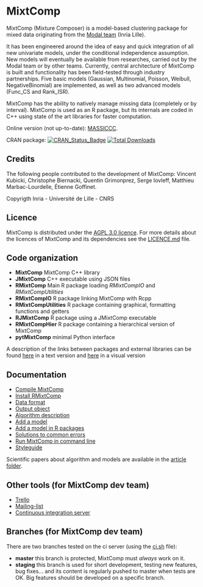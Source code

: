 # MixtComp

MixtComp (Mixture Composer) is a model-based clustering package for mixed data originating from the [Modal team](https://modal.lille.inria.fr/wikimodal/doku.php) (Inria Lille).

It has been engineered around the idea of easy and quick integration of all new univariate models, under the conditional independence assumption. New models will eventually be available from researches, carried out by the Modal team or by other teams. Currently, central architecture of MixtComp is built and functionality has been field-tested through industry partnerships. Five basic models (Gaussian, Multinomial, Poisson, Weibull, NegativeBinomial) are implemented, as well as two advanced models (Func_CS and Rank_ISR).

MixtComp has the ability to natively manage missing data (completely or by interval). MixtComp is used as an R package, but its internals are coded in C++ using state of the art libraries for faster computation.

Online version (not up-to-date): [MASSICCC](https://massiccc.lille.inria.fr/).

CRAN package: [![CRAN_Status_Badge](http://www.r-pkg.org/badges/version/RMixtComp)](https://cran.r-project.org/package=RMixtComp)
[![Total Downloads](http://cranlogs.r-pkg.org/badges/grand-total/RMixtComp?color=blue)](http://cranlogs.r-pkg.org/badges/grand-total/RMixtComp)

## Credits

The following people contributed to the development of MixtComp: Vincent Kubicki, Christophe Biernacki, Quentin Grimonprez, Serge Iovleff, Matthieu Marbac-Lourdelle, Étienne Goffinet.

Copyrigth Inria - Université de Lille - CNRS

## Licence

MixtComp is distributed under the [AGPL 3.0 licence](https://www.gnu.org/licenses/agpl-3.0.en.html). For more details about the licences of MixtComp and its dependencies see the [LICENCE.md](LICENCE.md) file.

## Code organization

* **MixtComp** MixtComp C++ library
* **JMixtComp** C++ executable using JSON files
* **RMixtComp** Main R package loading *RMixtCompIO* and *RMixtCompUtilities*
* **RMixtCompIO** R package linking MixtComp with Rcpp
* **RMixtCompUtilities** R package containing graphical, formatting functions and getters
* **RJMixtComp** R package using a JMixtComp executable 
* **RMixtCompHier** R package containing a hierarchical version of MixtComp
* **pytMixtComp** minimal Python interface

A description of the links between packages and external libraries can be found [here](architecture.md) in a text version and [here](graphArchitecture.png) in a visual version

## Documentation

* [Compile MixtComp](MixtComp/README.md)
* [Install RMixtComp](RMixtComp/README.md)
* [Data format](MixtComp/docs/dataFormat.md)
* [Output object](MixtComp/docs/objectOutput.md)
* [Algorithm description](MixtComp/docs/algoDesc.md)
* [Add a model](MixtComp/docs/howToAddModel.md)
* [Add a model in R packages](MixtComp/docs/howToAddModelInR.md)
* [Solutions to common errors](MixtComp/docs/error.md)
* [Run MixtComp in command line](JMixtComp/README.md)
* [Styleguide](MixtComp/docs/styleguide.md)

Scientific papers about algorithm and models are available in the [article folder](MixtComp/docs/article/).

## Other tools (for MixtComp dev team)

* [Trello](https://trello.com/b/vTK9pUM4/mixtcomp)
* [Mailing-list](https://sympa.inria.fr/sympa/info/mixtcomp-dev)
* [Continuous integration server](https://ci.inria.fr/mixtcomp/)

## Branches (for MixtComp dev team)

There are two branches tested on the ci server (using the [ci.sh](ci.sh) file):
* **master** this branch is protected, MixtComp must *always* work on it.
* **staging** this branch is used for short development, testing new features, bug fixes... and its content is regularly pushed to master when tests are OK.
Big features should be developed on a specific branch.
